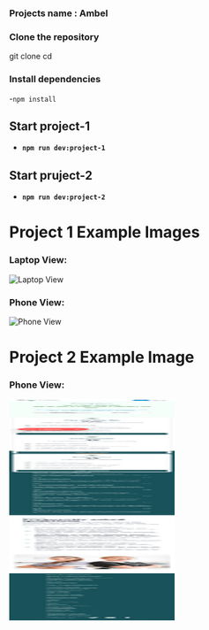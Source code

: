 
### Projects name : Ambel

### Clone the repository
git clone <repository-url>
cd <repository-folder>

### Install dependencies
-`npm install`

## Start project-1
- **`npm run dev:project-1`**
## Start pruject-2
- **`npm run dev:project-2`**



# Project 1 Example Images

### Laptop View:
<img src="./projects/shared/assets/example/laptopView.png" alt="Laptop View" width="400" height="300">

### Phone View:
<img src="./projects/shared/assets/example/phoneView-1.png" alt="Phone View" width="200" height="300">


# Project 2 Example Image

### Phone View:
<img src="./projects/shared/assets/example/phoneView-2.png" alt="Phone View" width="300" height="400">












